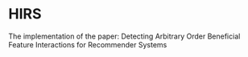 # HIRS
The implementation of the paper: Detecting Arbitrary Order Beneficial Feature Interactions for Recommender Systems
